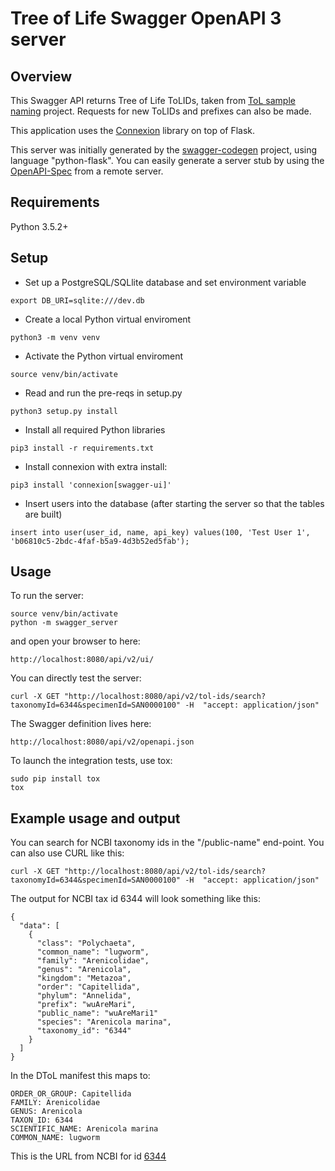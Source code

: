 # Tree of Life Swagger OpenAPI 3 server

## Overview
This Swagger API returns Tree of Life ToLIDs, taken from [ToL sample naming](https://gitlab.com/wtsi-grit/darwin-tree-of-life-sample-naming) project. Requests for new ToLIDs and prefixes can also be made.

This application uses the [Connexion](https://github.com/zalando/connexion) library on top of Flask.

This server was initially generated by the [swagger-codegen](https://github.com/swagger-api/swagger-codegen) project, using language "python-flask". 
You can easily generate a server stub by using the [OpenAPI-Spec](https://github.com/swagger-api/swagger-core/wiki) from a remote server.  


## Requirements
Python 3.5.2+

## Setup
- Set up a PostgreSQL/SQLlite database and set environment variable
```
export DB_URI=sqlite:///dev.db
```

- Create a local Python virtual enviroment
```
python3 -m venv venv
```

- Activate the Python virtual enviroment
```
source venv/bin/activate
```

- Read and run the pre-reqs in setup.py
```
python3 setup.py install
```

- Install all required Python libraries
```
pip3 install -r requirements.txt
```

- Install connexion with extra install: 
```
pip3 install 'connexion[swagger-ui]'
```

- Insert users into the database (after starting the server so that the tables are built)
```
insert into user(user_id, name, api_key) values(100, 'Test User 1', 'b06810c5-2bdc-4faf-b5a9-4d3b52ed5fab');
```

## Usage
To run the server:
```
source venv/bin/activate
python -m swagger_server
```

and open your browser to here:
```
http://localhost:8080/api/v2/ui/
```

You can directly test the server:
```
curl -X GET "http://localhost:8080/api/v2/tol-ids/search?taxonomyId=6344&specimenId=SAN0000100" -H  "accept: application/json"
```

The Swagger definition lives here:
```
http://localhost:8080/api/v2/openapi.json
```

To launch the integration tests, use tox:
```
sudo pip install tox
tox
```

## Example usage and output
You can search for NCBI taxonomy ids in the "/public-name" end-point. You can also use CURL like this:
```
curl -X GET "http://localhost:8080/api/v2/tol-ids/search?taxonomyId=6344&specimenId=SAN0000100" -H  "accept: application/json"
```

The output for NCBI tax id 6344 will look something like this:
```
{
  "data": [
    {
      "class": "Polychaeta",
      "common_name": "lugworm",
      "family": "Arenicolidae",
      "genus": "Arenicola",
      "kingdom": "Metazoa",
      "order": "Capitellida",
      "phylum": "Annelida",
      "prefix": "wuAreMari",   
      "public_name": "wuAreMari1"
      "species": "Arenicola marina",
      "taxonomy_id": "6344"
    }
  ]
}
```

In the DToL manifest this maps to:
```
ORDER_OR_GROUP: Capitellida
FAMILY: Arenicolidae	
GENUS: Arenicola	
TAXON_ID: 6344	
SCIENTIFIC_NAME: Arenicola marina
COMMON_NAME: lugworm			
```
This is the URL from NCBI for id [6344](https://www.ncbi.nlm.nih.gov/Taxonomy/Browser/wwwtax.cgi?id=6344)